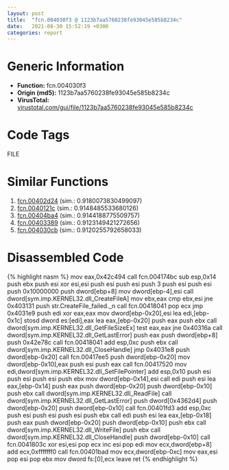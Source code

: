 ```yaml
---
layout: post
title:  "fcn.004030f3 @ 1123b7aa5760238fe93045e585b8234c"
date:   2021-08-30 15:52:19 +0300
categories: report
---
```


# Generic Information
- **Function:** fcn.004030f3
- **Origin (md5):** 1123b7aa5760238fe93045e585b8234c
- **VirusTotal:** [virustotal.com/gui/file/1123b7aa5760238fe93045e585b8234c][virustotal_ref]

# Code Tags
<span class="tag" id="FILE">FILE</span>


# Similar Functions

1. [fcn.00402d24][similar_1_ref] (sim.: 0.9180073830499097)
2. [fcn.0040121c][similar_2_ref] (sim.: 0.9148485533680126)
3. [fcn.00404ba4][similar_3_ref] (sim.: 0.9144188775509757)
4. [fcn.00403389][similar_4_ref] (sim.: 0.9123149421272656)
5. [fcn.004030cb][similar_5_ref] (sim.: 0.9120255792658033)


# Disassembled Code

{% highlight nasm %}
mov eax,0x42c494
call fcn.004174bc
sub esp,0x14
push ebx
push esi
xor esi,esi
push esi
push esi
push 3
push esi
push esi
push 0x10000000
push dword[ebp+8]
mov dword[ebp-4],esi
call dword[sym.imp.KERNEL32.dll_CreateFileA]
mov ebx,eax
cmp ebx,esi
jne 0x403131
push str.CreateFile_failed._n
call fcn.00418041
pop ecx
jmp 0x4031e9
push edi
xor eax,eax
mov dword[ebp-0x20],esi
lea edi,[ebp-0x1c]
stosd dword es:[edi],eax
lea eax,[ebp-0x20]
push eax
push ebx
call dword[sym.imp.KERNEL32.dll_GetFileSizeEx]
test eax,eax
jne 0x40316a
call dword[sym.imp.KERNEL32.dll_GetLastError]
push eax
push dword[ebp+8]
push 0x42e78c
call fcn.00418041
add esp,0xc
push ebx
call dword[sym.imp.KERNEL32.dll_CloseHandle]
jmp 0x4031e8
push dword[ebp-0x20]
call fcn.00417ee5
push dword[ebp-0x20]
mov dword[ebp-0x10],eax
push esi
push eax
call fcn.00417520
mov edi,dword[sym.imp.KERNEL32.dll_SetFilePointer]
add esp,0x10
push esi
push esi
push esi
push ebx
mov dword[ebp-0x14],esi
call edi
push esi
lea eax,[ebp-0x14]
push eax
push dword[ebp-0x20]
push dword[ebp-0x10]
push ebx
call dword[sym.imp.KERNEL32.dll_ReadFile]
call dword[sym.imp.KERNEL32.dll_GetLastError]
push dword[0x4362d4]
push dword[ebp-0x20]
push dword[ebp-0x10]
call fcn.00401fd3
add esp,0xc
push esi
push esi
push esi
push ebx
call edi
push esi
lea eax,[ebp-0x18]
push eax
push dword[ebp-0x20]
push dword[ebp-0x10]
push ebx
call dword[sym.imp.KERNEL32.dll_WriteFile]
push ebx
call dword[sym.imp.KERNEL32.dll_CloseHandle]
push dword[ebp-0x10]
call fcn.0041803c
xor esi,esi
pop ecx
inc esi
pop edi
mov ecx,dword[ebp+8]
add ecx,0xfffffff0
call fcn.00401bad
mov ecx,dword[ebp-0xc]
mov eax,esi
pop esi
pop ebx
mov dword fs:[0],ecx
leave 
ret 
{% endhighlight %}


[similar_1_ref]: /report/fcn.00402d24@1123b7aa5760238fe93045e585b8234c
[similar_2_ref]: /report/fcn.0040121c@de21a548b66aa6c0b17491b6a31e14fa
[similar_3_ref]: /report/fcn.00404ba4@4c8869bb42f854640703b6ddda29ee38
[similar_4_ref]: /report/fcn.00403389@73677cb40830e94fbfb5483ff33e40b9
[similar_5_ref]: /report/fcn.004030cb@eb7f7fa38880dd66bab8caf5987e5b1a
[virustotal_ref]: https://www.virustotal.com/gui/file/1123b7aa5760238fe93045e585b8234c